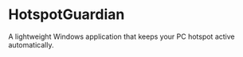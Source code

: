 # HotspotGuardian
 A lightweight Windows application that keeps your PC hotspot active automatically.
